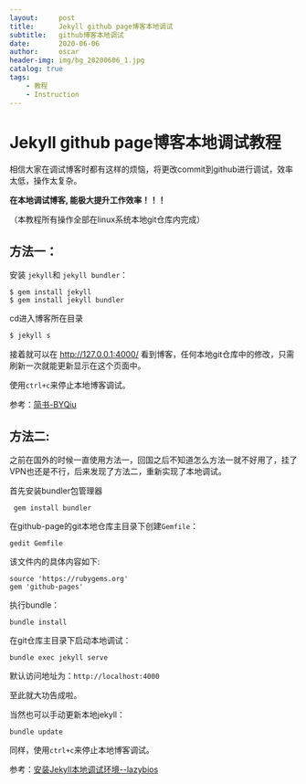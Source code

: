 ```yaml
---
layout:     post
title:      Jekyll github page博客本地调试
subtitle:   github博客本地调试
date:       2020-06-06
author:     oscar
header-img: img/bg_20200606_1.jpg
catalog: true
tags:
    - 教程
    - Instruction
---
```

# Jekyll github page博客本地调试教程

相信大家在调试博客时都有这样的烦恼，将更改commit到github进行调试，效率太低，操作太复杂。

**在本地调试博客, 能极大提升工作效率！！！** 

（本教程所有操作全部在linux系统本地git仓库内完成）



## 方法一：

 
  安装 `jekyll`和 `jekyll bundler`：
 
    $ gem install jekyll
    $ gem install jekyll bundler

cd进入博客所在目录

```ruby
$ jekyll s
```
接着就可以在 http://127.0.0.1:4000/ 看到博客，任何本地git仓库中的修改，只需刷新一次就能更新显示在这个页面中。

使用`ctrl+c`来停止本地博客调试。

参考：[简书-BYQiu](https://www.jianshu.com/p/e68fba58f75c)


## 方法二:
之前在国外的时候一直使用方法一，回国之后不知道怎么方法一就不好用了，挂了VPN也还是不行，后来发现了方法二，重新实现了本地调试。


首先安装bundler包管理器

     gem install bundler

在github-page的git本地仓库主目录下创建`Gemfile`：

    gedit Gemfile

该文件内的具体内容如下:
```
source 'https://rubygems.org'      
gem 'github-pages'
```
执行bundle：

    bundle install

在git仓库主目录下启动本地调试：

    bundle exec jekyll serve
    
默认访问地址为：`http://localhost:4000`

至此就大功告成啦。

当然也可以手动更新本地jekyll：

    bundle update

同样，使用`ctrl+c`来停止本地博客调试。

参考：[安装Jekyll本地调试环境--lazybios](http://lazybios.com/2014/09/install-jekyll-in-locate/)
